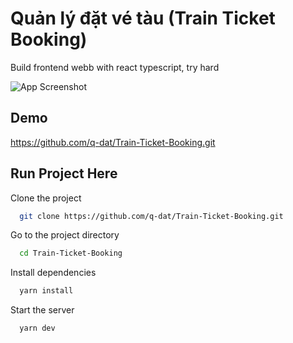 
# Quản lý đặt vé tàu (Train Ticket Booking)

Build frontend webb with react typescript, try hard



![App Screenshot]()


## Demo

https://github.com/q-dat/Train-Ticket-Booking.git
## Run Project Here

Clone the project

```bash
  git clone https://github.com/q-dat/Train-Ticket-Booking.git
```

Go to the project directory

```bash
  cd Train-Ticket-Booking
```

Install dependencies

```bash
  yarn install
```

Start the server

```bash
  yarn dev
```

